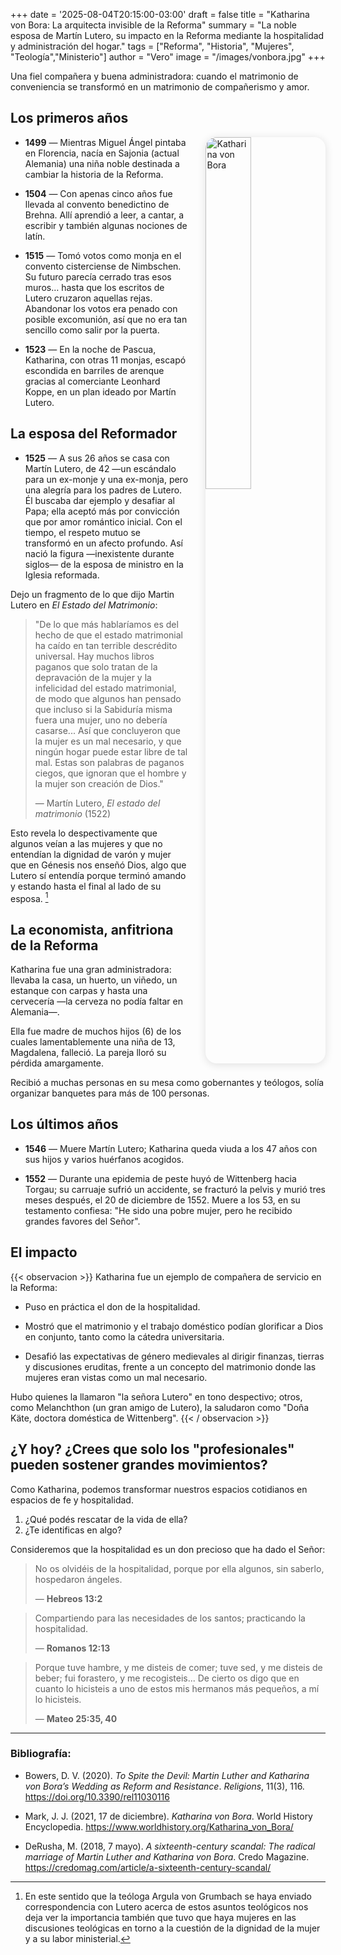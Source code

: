 +++
date = '2025-08-04T20:15:00-03:00'
draft = false
title = "Katharina von Bora: La arquitecta invisible de la Reforma"
summary = "La noble esposa de Martín Lutero, su impacto en la Reforma mediante la hospitalidad y administración del hogar."
tags = ["Reforma", "Historia", "Mujeres", "Teología","Ministerio"]
author = "Vero"
image = "/images/vonbora.jpg"
+++


Una fiel compañera y buena administradora: cuando el matrimonio de conveniencia se transformó en un matrimonio de compañerismo y amor.


## Los primeros años

<img src="/images/vonbora.jpg"
     alt="Katharina von Bora"
     style="float: right;
            margin-left: 2em;
            margin-bottom: 1em;
            max-width: 320px;
            width: 38%;
            height: auto;
            border-radius: 18px;
            box-shadow: 0 2px 14px rgba(0,0,0,0.12);" />

- **1499** — Mientras Miguel Ángel pintaba en Florencia, nacía en Sajonia (actual Alemania) una niña noble destinada a cambiar la historia de la Reforma.

- **1504** — Con apenas cinco años fue llevada al convento benedictino de Brehna. Allí aprendió a leer, a cantar, a escribir y también algunas nociones de latín.

- **1515** — Tomó votos como monja en el convento cisterciense de Nimbschen. Su futuro parecía cerrado tras esos muros… hasta que los escritos de Lutero cruzaron aquellas rejas. Abandonar los votos era penado con posible excomunión, así que no era tan sencillo como salir por la puerta.

- **1523** — En la noche de Pascua, Katharina, con otras 11 monjas, escapó escondida en barriles de arenque gracias al comerciante Leonhard Koppe, en un plan ideado por Martín Lutero.

## La esposa del Reformador

- **1525** — A sus 26 años se casa con Martín Lutero, de 42 —un escándalo para un ex-monje y una ex-monja, pero una alegría para los padres de Lutero. Él buscaba dar ejemplo y desafiar al Papa; ella aceptó más por convicción que por amor romántico inicial. Con el tiempo, el respeto mutuo se transformó en un afecto profundo. Así nació la figura —inexistente durante siglos— de la esposa de ministro en la Iglesia reformada.

Dejo un fragmento de lo que dijo Martin Lutero en *El Estado del Matrimonio*:

> "De lo que más hablaríamos es del hecho de que el estado matrimonial ha caído en tan terrible descrédito universal. Hay muchos libros paganos que solo tratan de la depravación de la mujer y la infelicidad del estado matrimonial, de modo que algunos han pensado que incluso si la Sabiduría misma fuera una mujer, uno no debería casarse... Así que concluyeron que la mujer es un mal necesario, y que ningún hogar puede estar libre de tal mal. Estas son palabras de paganos ciegos, que ignoran que el hombre y la mujer son creación de Dios." 
> 
> — Martín Lutero, *El estado del matrimonio* (1522)

Esto revela lo despectivamente que algunos veían a las mujeres y que no entendían la dignidad de varón y mujer que en Génesis nos enseñó Dios, algo que Lutero sí entendía porque terminó amando y estando hasta el final al lado de su esposa. [^1]



## La economista, anfitriona de la Reforma

Katharina fue una gran administradora: llevaba la casa, un huerto, un viñedo, un estanque con carpas y hasta una cervecería —la cerveza no podía faltar en Alemania—.

Ella fue madre de muchos hijos (6) de los cuales lamentablemente una niña de 13, Magdalena, falleció. La pareja lloró su pérdida amargamente.

Recibió a muchas personas en su mesa como gobernantes y teólogos, solía organizar banquetes para más de 100 personas.

## Los últimos años

- **1546** — Muere Martín Lutero; Katharina queda viuda a los 47 años con sus hijos y varios huérfanos acogidos.

- **1552** — Durante una epidemia de peste huyó de Wittenberg hacia Torgau; su carruaje sufrió un accidente, se fracturó la pelvis y murió tres meses después, el 20 de diciembre de 1552. Muere a los 53, en su testamento confiesa: "He sido una pobre mujer, pero he recibido grandes favores del Señor".

## El impacto

{{< observacion >}}
Katharina fue un ejemplo de compañera de servicio en la Reforma:

- Puso en práctica el don de la hospitalidad.

- Mostró que el matrimonio y el trabajo doméstico podían glorificar a Dios en conjunto, tanto como la cátedra universitaria.

- Desafió las expectativas de género medievales al dirigir finanzas, tierras y discusiones eruditas, frente a un concepto del matrimonio donde las mujeres eran vistas como un mal necesario.

Hubo quienes la llamaron "la señora Lutero" en tono despectivo; otros, como Melanchthon (un gran amigo de Lutero), la saludaron como "Doña Käte, doctora doméstica de Wittenberg".
{{< / observacion >}}

## ¿Y hoy? ¿Crees que solo los "profesionales" pueden sostener grandes movimientos?

Como Katharina, podemos transformar nuestros espacios cotidianos en espacios de fe y hospitalidad.

1. ¿Qué podés rescatar de la vida de ella? 
2. ¿Te identificas en algo?

Consideremos que la hospitalidad es un don precioso que ha dado el Señor:
> No os olvidéis de la hospitalidad, porque por ella algunos, sin saberlo, hospedaron ángeles.
> 
> — **Hebreos 13:2**

> Compartiendo para las necesidades de los santos; practicando la hospitalidad.  
> 
> — **Romanos 12:13**

> Porque tuve hambre, y me disteis de comer; tuve sed, y me disteis de beber; fui forastero, y me recogisteis... De cierto os digo que en cuanto lo hicisteis a uno de estos mis hermanos más pequeños, a mí lo hicisteis. 
> 
> — **Mateo 25:35, 40**

---


[^1]: En este sentido que la teóloga Argula von Grumbach se haya enviado correspondencia con Lutero acerca de estos asuntos teológicos nos deja ver la importancia también que tuvo que haya mujeres en las discusiones teológicas en torno a la cuestión de la dignidad de la mujer y a su labor ministerial.

### Bibliografía:

- Bowers, D. V. (2020). *To Spite the Devil: Martin Luther and Katharina von Bora’s Wedding as Reform and Resistance*. *Religions*, 11(3), 116. https://doi.org/10.3390/rel11030116

- Mark, J. J. (2021, 17 de diciembre). *Katharina von Bora*. World History Encyclopedia. https://www.worldhistory.org/Katharina_von_Bora/

- DeRusha, M. (2018, 7 mayo). *A sixteenth-century scandal: The radical marriage of Martin Luther and Katharina von Bora*. Credo Magazine. https://credomag.com/article/a-sixteenth-century-scandal/